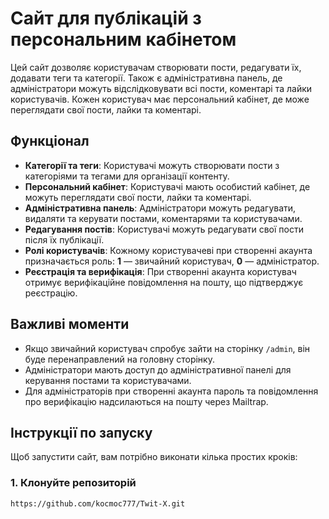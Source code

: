 # Сайт для публікацій з персональним кабінетом

Цей сайт дозволяє користувачам створювати пости, редагувати їх, додавати теги та категорії. Також є адміністративна панель, де адміністратори можуть відслідковувати всі пости, коментарі та лайки користувачів. Кожен користувач має персональний кабінет, де може переглядати свої пости, лайки та коментарі.

## Функціонал

- **Категорії та теги**: Користувачі можуть створювати пости з категоріями та тегами для організації контенту.
- **Персональний кабінет**: Користувачі мають особистий кабінет, де можуть переглядати свої пости, лайки та коментарі.
- **Адміністративна панель**: Адміністратори можуть редагувати, видаляти та керувати постами, коментарями та користувачами.
- **Редагування постів**: Користувачі можуть редагувати свої пости після їх публікації.
- **Ролі користувачів**: Кожному користувачеві при створенні акаунта призначається роль: **1** — звичайний користувач, **0** — адміністратор.
- **Реєстрація та верифікація**: При створенні акаунта користувач отримує верифікаційне повідомлення на пошту, що підтверджує реєстрацію.

## Важливі моменти

- Якщо звичайний користувач спробує зайти на сторінку `/admin`, він буде перенаправлений на головну сторінку.
- Адміністратори мають доступ до адміністративної панелі для керування постами та користувачами.
- Для адміністраторів при створенні акаунта пароль та повідомлення про верифікацію надсилаються на пошту через Mailtrap.

## Інструкції по запуску

Щоб запустити сайт, вам потрібно виконати кілька простих кроків:

### 1. Клонуйте репозиторій

```bash
https://github.com/kocmoc777/Twit-X.git

